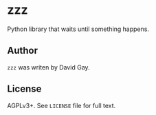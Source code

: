 # zzz

Python library that waits until something happens.

## Author

`zzz` was writen by David Gay.

## License

AGPLv3+. See `LICENSE` file for full text.
